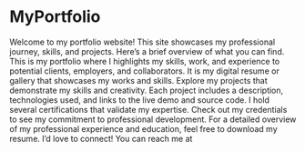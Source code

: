 # MyPortfolio
 Welcome to my portfolio website! This site showcases my professional journey, skills, and projects. Here’s a brief overview of what you can find.
 This is my portfolio where I highlights my skills, work, and experience to potential clients, employers, and collaborators. It is my digital resume or gallery that showcases my works and skills.
Explore my projects that demonstrate my skills and creativity. Each project includes a description, technologies used, and links to the live demo and source code.
I hold several certifications that validate my expertise. Check out my credentials to see my commitment to professional development.
For a detailed overview of my professional experience and education, feel free to download my resume.
I’d love to connect! You can reach me at

